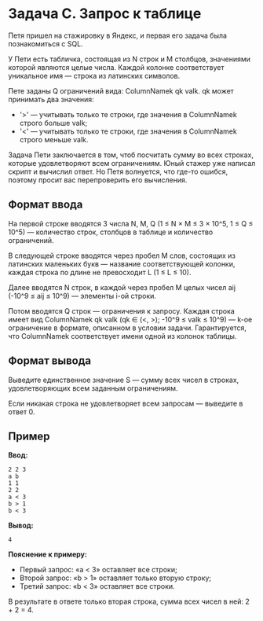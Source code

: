 # Задача C. Запрос к таблице

Петя пришел на стажировку в Яндекс, и первая его задача была познакомиться с SQL.

У Пети есть табличка, состоящая из N строк и M столбцов, значениями которой являются целые числа. Каждой колонке соответствует уникальное имя — строка из латинских символов.

Пете заданы Q ограничений вида: ColumnNamek qk valk. qk может принимать два значения:

- '>' — учитывать только те строки, где значения в ColumnNamek строго больше valk;
- '<' — учитывать только те строки, где значения в ColumnNamek строго меньше valk.

Задача Пети заключается в том, чтоб посчитать сумму во всех строках, которые удовлетворяют всем ограничениям. Юный стажер уже написал скрипт и вычислил ответ. Но Петя волнуется, что где-то ошибся, поэтому просит вас перепроверить его вычисления.

## Формат ввода

На первой строке вводятся 3 числа N, M, Q (1 ≤ N × M ≤ 3 × 10^5, 1 ≤ Q ≤ 10^5) — количество строк, столбцов в таблице и количество ограничений.

В следующей строке вводятся через пробел M слов, состоящих из латинских маленьких букв — название соответствующей колонки, каждая строка по длине не превосходит L (1 ≤ L ≤ 10).

Далее вводятся N строк, в каждой через пробел M целых чисел aij (-10^9 ≤ aij ≤ 10^9) — элементы i-ой строки.

Потом вводятся Q строк — ограничения к запросу. Каждая строка имеет вид ColumnNamek qk valk (qk ∈ (<, >); -10^9 ≤ valk ≤ 10^9) — k-ое ограничение в формате, описанном в условии задачи. Гарантируется, что ColumnNamek соответствует имени одной из колонок таблицы.

## Формат вывода

Выведите единственное значение S — сумму всех чисел в строках, удовлетворяющих всем заданным ограничениям.

Если никакая строка не удовлетворяет всем запросам — выведите в ответ 0.

## Пример

**Ввод:**
```
2 2 3
a b
1 1
2 2
a < 3
b > 1
b < 3
```

**Вывод:**
```
4
```

**Пояснение к примеру:**
- Первый запрос: «a < 3» оставляет все строки;
- Второй запрос: «b > 1» оставляет только вторую строку;
- Третий запрос: «b < 3» оставляет все строки.

В результате в ответе только вторая строка, сумма всех чисел в ней: 2 + 2 = 4.
